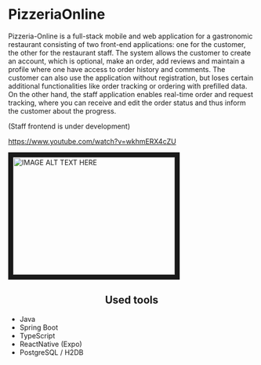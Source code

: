 # PizzeriaOnline
<p>Pizzeria-Online is a full-stack mobile and web application for a gastronomic restaurant consisting of two front-end applications: one for the customer, the other for the restaurant staff. The system allows the customer to create an account, which is optional, make an order, add reviews and maintain a profile where one have access to order history and comments. The customer can also use the application without registration, but loses certain additional functionalities like order tracking or ordering with prefilled data. On the other hand, the staff application enables real-time order and request tracking, where you can receive and edit the order status and thus inform the customer about the progress.
</p>
<p>(Staff frontend is under development)</p>

https://www.youtube.com/watch?v=wkhmERX4cZU

<a href="http://www.youtube.com/watch?feature=player_embedded&v=wkhmERX4cZU
" target="_blank"><img src="http://img.youtube.com/vi/wkhmERX4cZU/0.jpg" 
alt="IMAGE ALT TEXT HERE" width="330" height="240" border="10" /></a>

<h2 style="text-align: center">Used tools</h2>
<ul>
  <li>Java</li>
  <li>Spring Boot</li>
  <li>TypeScript</li>
  <li>ReactNative (Expo)</li>
  <li>PostgreSQL / H2DB</li>
</ul>
